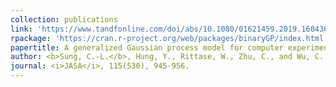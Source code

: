 ```yaml
---
collection: publications
link: 'https://www.tandfonline.com/doi/abs/10.1080/01621459.2019.1604361?journalCode=uasa20'
rpackage: 'https://cran.r-project.org/web/packages/binaryGP/index.html'
papertitle: A generalized Gaussian process model for computer experiments with binary time series.
author: <b>Sung, C.-L.</b>, Hung, Y., Rittase, W., Zhu, C., and Wu, C. F. J. (2020)
journal: <i>JASA</i>, 115(530), 945-956.
---
```

